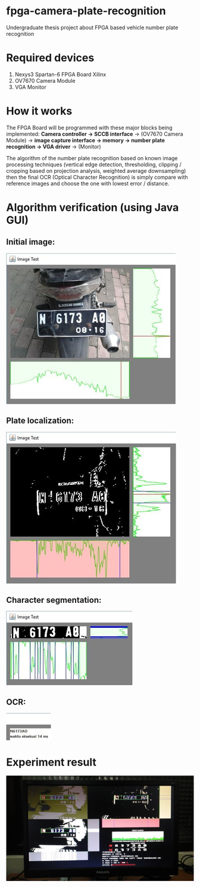 # fpga-camera-plate-recognition
Undergraduate thesis project about FPGA based vehicle number plate recognition

# Required devices
1. Nexys3 Spartan-6 FPGA Board Xilinx
2. OV7670 Camera Module
3. VGA Monitor

# How it works
The FPGA Board will be programmed with these major blocks being implemented:
**Camera controller -> SCCB interface** -> (OV7670 Camera Module) -> **image capture interface -> memory -> number plate recognition -> VGA driver** -> (Monitor)

The algorithm of the number plate recognition based on known image processing techniques (vertical edge detection, thresholding, clipping / cropping based on projection analysis, weighted average downsampling) then the final OCR (Optical Character Recognition) is simply compare with reference images and choose the one with lowest error / distance.

# Algorithm verification (using Java GUI)
## Initial image:
![alt text](https://raw.githubusercontent.com/diannatarahman/fpga-camera-plate-recognition/master/pictures/plate_2_stage_1.jpg)
## Plate localization:
![alt text](https://raw.githubusercontent.com/diannatarahman/fpga-camera-plate-recognition/master/pictures/plate_2_stage_2.jpg)
## Character segmentation:
![alt text](https://raw.githubusercontent.com/diannatarahman/fpga-camera-plate-recognition/master/pictures/plate_2_stage_3.jpg)
## OCR:
![alt text](https://raw.githubusercontent.com/diannatarahman/fpga-camera-plate-recognition/master/pictures/plate_2_stage_4.jpg)

# Experiment result
![alt text](https://raw.githubusercontent.com/diannatarahman/fpga-camera-plate-recognition/master/pictures/plate_2_distance_30_cm.jpg)
